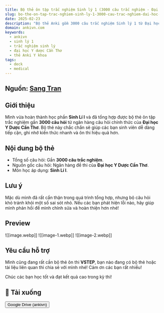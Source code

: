 ```yaml
---
title: Bộ thẻ ôn tập trắc nghiệm Sinh lý 1 (3000 câu trắc nghiệm - Đại học Y dược Cần Thơ)
slug: bo-the-on-tap-trac-nghiem-sinh-ly-1-3000-cau-trac-nghiem-dai-hoc-y-duoc-can-tho
date: 2025-02-23
description: "Bộ thẻ Anki gồm 3000 câu trắc nghiệm Sinh lý 1 từ Đại học Y dược Cần Thơ, hỗ trợ ôn thi hiệu quả."
domain: ankivn.com
keywords:
  - ankivn
  - sinh lý 1
  - trắc nghiệm sinh lý
  - đại học Y dược Cần Thơ
  - thẻ Anki Y khoa
tags:
  - deck
  - medical
---
```


<!--truncate-->

## Nguồn: [Sang Tran](https://www.facebook.com/groups/ankivocabulary/posts/1816493999110249)

## Giới thiệu

Mình vừa hoàn thành học phần **Sinh Lí I** và đã tổng hợp được bộ thẻ ôn tập trắc nghiệm gần **3000 câu hỏi** từ ngân hàng câu hỏi chính thức của **Đại học Y Dược Cần Thơ**. Bộ thẻ này chắc chắn sẽ giúp các bạn sinh viên dễ dàng tiếp cận, ghi nhớ kiến thức nhanh và ôn thi hiệu quả hơn.

## Nội dung bộ thẻ

- Tổng số câu hỏi: Gần **3000 câu trắc nghiệm**.
- Nguồn gốc câu hỏi: Ngân hàng đề thi của **Đại học Y Dược Cần Thơ**.
- Môn học áp dụng: **Sinh Lí I**.

## Lưu ý

Mặc dù mình đã rất cẩn thận trong quá trình tổng hợp, nhưng bộ câu hỏi khó tránh khỏi một số sai sót nhỏ. Nếu các bạn phát hiện lỗi nào, hãy giúp mình phản hồi để mình chỉnh sửa và hoàn thiện hơn nhé!

## Preview

![[image.webp]]
![[image-1.webp]]
![[image-2.webp]]

## Yêu cầu hỗ trợ

Mình cũng đang rất cần bộ thẻ ôn thi **VSTEP**, bạn nào đang có bộ thẻ hoặc tài liệu liên quan thì chia sẻ với mình nhé! Cảm ơn các bạn rất nhiều!

Chúc các bạn học tốt và đạt kết quả cao trong kỳ thi!

## 🔗 Tải xuống

<div style={{display: 'flex', justifyContent: 'left', gap: '20px'}}> <a href="https://drive.google.com/file/d/1RG6ZwqBC8HvBHYCS5U0KiYnHZUmTgBXL/view?usp=sharing"> <button class="buttonPrimary" type="button">Google Drive (ankivn)</button> </a> </div>